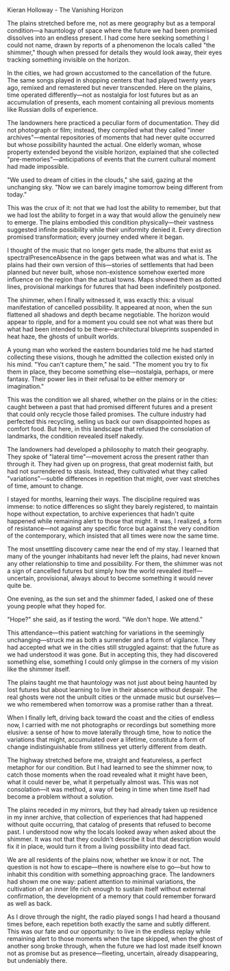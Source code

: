 Kieran Holloway - The Vanishing Horizon

The plains stretched before me, not as mere geography but as a temporal condition—a hauntology of space where the future we had been promised dissolves into an endless present. I had come here seeking something I could not name, drawn by reports of a phenomenon the locals called "the shimmer," though when pressed for details they would look away, their eyes tracking something invisible on the horizon.

In the cities, we had grown accustomed to the cancellation of the future. The same songs played in shopping centers that had played twenty years ago, remixed and remastered but never transcended. Here on the plains, time operated differently—not as nostalgia for lost futures but as an accumulation of presents, each moment containing all previous moments like Russian dolls of experience.

The landowners here practiced a peculiar form of documentation. They did not photograph or film; instead, they compiled what they called "inner archives"—mental repositories of moments that had never quite occurred but whose possibility haunted the actual. One elderly woman, whose property extended beyond the visible horizon, explained that she collected "pre-memories"—anticipations of events that the current cultural moment had made impossible.

"We used to dream of cities in the clouds," she said, gazing at the unchanging sky. "Now we can barely imagine tomorrow being different from today."

This was the crux of it: not that we had lost the ability to remember, but that we had lost the ability to forget in a way that would allow the genuinely new to emerge. The plains embodied this condition physically—their vastness suggested infinite possibility while their uniformity denied it. Every direction promised transformation; every journey ended where it began.

I thought of the music that no longer gets made, the albums that exist as spectralPresenceAbsence in the gaps between what was and what is. The plains had their own version of this—stories of settlements that had been planned but never built, whose non-existence somehow exerted more influence on the region than the actual towns. Maps showed them as dotted lines, provisional markings for futures that had been indefinitely postponed.

The shimmer, when I finally witnessed it, was exactly this: a visual manifestation of cancelled possibility. It appeared at noon, when the sun flattened all shadows and depth became negotiable. The horizon would appear to ripple, and for a moment you could see not what was there but what had been intended to be there—architectural blueprints suspended in heat haze, the ghosts of unbuilt worlds.

A young man who worked the eastern boundaries told me he had started collecting these visions, though he admitted the collection existed only in his mind. "You can't capture them," he said. "The moment you try to fix them in place, they become something else—nostalgia, perhaps, or mere fantasy. Their power lies in their refusal to be either memory or imagination."

This was the condition we all shared, whether on the plains or in the cities: caught between a past that had promised different futures and a present that could only recycle those failed promises. The culture industry had perfected this recycling, selling us back our own disappointed hopes as comfort food. But here, in this landscape that refused the consolation of landmarks, the condition revealed itself nakedly.

The landowners had developed a philosophy to match their geography. They spoke of "lateral time"—movement across the present rather than through it. They had given up on progress, that great modernist faith, but had not surrendered to stasis. Instead, they cultivated what they called "variations"—subtle differences in repetition that might, over vast stretches of time, amount to change.

I stayed for months, learning their ways. The discipline required was immense: to notice differences so slight they barely registered, to maintain hope without expectation, to archive experiences that hadn't quite happened while remaining alert to those that might. It was, I realized, a form of resistance—not against any specific force but against the very condition of the contemporary, which insisted that all times were now the same time.

The most unsettling discovery came near the end of my stay. I learned that many of the younger inhabitants had never left the plains, had never known any other relationship to time and possibility. For them, the shimmer was not a sign of cancelled futures but simply how the world revealed itself—uncertain, provisional, always about to become something it would never quite be.

One evening, as the sun set and the shimmer faded, I asked one of these young people what they hoped for.

"Hope?" she said, as if testing the word. "We don't hope. We attend."

This attendance—this patient watching for variations in the seemingly unchanging—struck me as both a surrender and a form of vigilance. They had accepted what we in the cities still struggled against: that the future as we had understood it was gone. But in accepting this, they had discovered something else, something I could only glimpse in the corners of my vision like the shimmer itself.

The plains taught me that hauntology was not just about being haunted by lost futures but about learning to live in their absence without despair. The real ghosts were not the unbuilt cities or the unmade music but ourselves—we who remembered when tomorrow was a promise rather than a threat.

When I finally left, driving back toward the coast and the cities of endless now, I carried with me not photographs or recordings but something more elusive: a sense of how to move laterally through time, how to notice the variations that might, accumulated over a lifetime, constitute a form of change indistinguishable from stillness yet utterly different from death.

The highway stretched before me, straight and featureless, a perfect metaphor for our condition. But I had learned to see the shimmer now, to catch those moments when the road revealed what it might have been, what it could never be, what it perpetually almost was. This was not consolation—it was method, a way of being in time when time itself had become a problem without a solution.

The plains receded in my mirrors, but they had already taken up residence in my inner archive, that collection of experiences that had happened without quite occurring, that catalog of presents that refused to become past. I understood now why the locals looked away when asked about the shimmer. It was not that they couldn't describe it but that description would fix it in place, would turn it from a living possibility into dead fact.

We are all residents of the plains now, whether we know it or not. The question is not how to escape—there is nowhere else to go—but how to inhabit this condition with something approaching grace. The landowners had shown me one way: patient attention to minimal variations, the cultivation of an inner life rich enough to sustain itself without external confirmation, the development of a memory that could remember forward as well as back.

As I drove through the night, the radio played songs I had heard a thousand times before, each repetition both exactly the same and subtly different. This was our fate and our opportunity: to live in the endless replay while remaining alert to those moments when the tape skipped, when the ghost of another song broke through, when the future we had lost made itself known not as promise but as presence—fleeting, uncertain, already disappearing, but undeniably there.